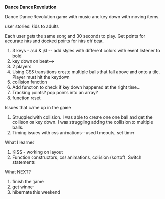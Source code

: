 **Dance Dance Revolution**

Dance Dance Revolution game with music and key down with moving items.

user stories: kids to adults

Each user gets the same song and 30 seconds to play. Get points for accurate hits and docked points for hits off beat.

1. 3 keys - asd & jkl  -- add styles with different colors with event listener to bold 
2. key down on beat--> 
3. 2 players
4. Using CSS transitions create multiple balls that fall above and onto a tile. Player must hit the keydown 
5. collision function
6. Add function to check if key down happened at the right time...
7. Tracking points? pop points into an array?
8. function reset

Issues that came up in the game

1. Struggled with collision. I was able to create one one ball and get the collison on key down. I was struggling adding the collision to multiple balls.
2. Timing issues with css animations--used timeouts, set timer

What I learned
1. KISS - working on layout
2. Function constructors, css animations, collision (sortof), Switch statements

What NEXT?

1. finish the game
2. get winner
3. hibernate this weekend